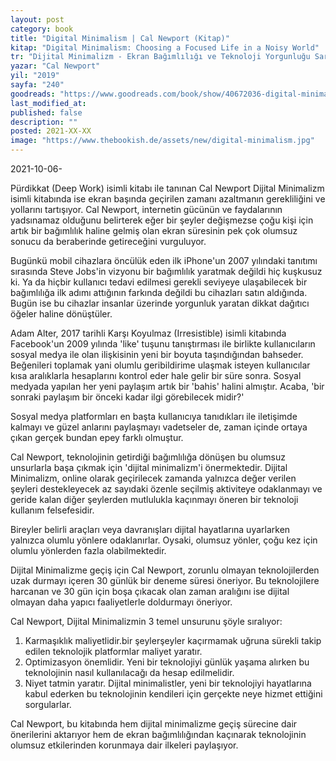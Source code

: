 ```yaml
---
layout: post
category: book
title: "Digital Minimalism | Cal Newport (Kitap)"
kitap: "Digital Minimalism: Choosing a Focused Life in a Noisy World"
tr: "Dijital Minimalizm - Ekran Bağımlılığı ve Teknoloji Yorgunluğu Sarmalından Kurtulmak İçin Bir Yol Haritası"
yazar: "Cal Newport"
yil: "2019"
sayfa: "240"
goodreads: "https://www.goodreads.com/book/show/40672036-digital-minimalism"
last_modified_at:
published: false
description: ""
posted: 2021-XX-XX
image: "https://www.thebookish.de/assets/new/digital-minimalism.jpg"
---
```


2021-10-06-

Pürdikkat (Deep Work) isimli kitabı ile tanınan Cal Newport Dijital Minimalizm isimli kitabında ise ekran başında geçirilen zamanı azaltmanın gerekliliğini ve yollarını tartışıyor. Cal Newport, internetin gücünün ve faydalarının yadsınamaz olduğunu belirterek eğer bir şeyler değişmezse çoğu kişi için artık bir bağımlılık haline gelmiş olan ekran süresinin pek çok olumsuz sonucu da beraberinde getireceğini vurguluyor.

Bugünkü mobil cihazlara öncülük eden ilk iPhone'un 2007 yılındaki tanıtımı sırasında Steve Jobs'in vizyonu bir bağımlılık yaratmak değildi hiç kuşkusuz ki. Ya da hiçbir kullanıcı tedavi edilmesi gerekli seviyeye ulaşabilecek bir bağımlılığa ilk adımı attığının farkında değildi bu cihazları satın aldığında. Bugün ise bu cihazlar insanlar üzerinde yorgunluk yaratan dikkat dağıtıcı öğeler haline dönüştüler.

Adam Alter, 2017 tarihli Karşı Koyulmaz (Irresistible) isimli kitabında Facebook'un 2009 yılında 'like' tuşunu tanıştırması ile birlikte kullanıcıların sosyal medya ile olan ilişkisinin yeni bir boyuta taşındığından bahseder. Beğenileri toplamak yani olumlu geribildirime ulaşmak isteyen kullanıcılar kısa aralıklarla hesaplarını kontrol eder hale gelir bir süre sonra. Sosyal medyada yapılan her yeni paylaşım artık bir 'bahis' halini almıştır. Acaba, 'bir sonraki paylaşım bir önceki kadar ilgi görebilecek midir?'

Sosyal medya platformları en başta kullanıcıya tanıdıkları ile iletişimde kalmayı ve güzel anlarını paylaşmayı vadetseler de, zaman içinde ortaya çıkan gerçek bundan epey farklı olmuştur.

Cal Newport, teknolojinin getirdiği bağımlılığa dönüşen bu olumsuz unsurlarla başa çıkmak için 'dijital minimalizm'i önermektedir. Dijital Minimalizm, online olarak geçirilecek zamanda yalnızca değer verilen şeyleri destekleyecek az sayıdaki özenle seçilmiş aktiviteye odaklanmayı ve geride kalan diğer şeylerden mutlulukla kaçınmayı öneren bir teknoloji kullanım felsefesidir.

Bireyler belirli araçları veya davranışları dijital hayatlarına uyarlarken yalnızca olumlu yönlere odaklanırlar. Oysaki, olumsuz yönler, çoğu kez için olumlu yönlerden fazla olabilmektedir.

Dijital Minimalizme geçiş için Cal Newport, zorunlu olmayan teknolojilerden uzak durmayı içeren 30 günlük bir deneme süresi öneriyor. Bu teknolojilere harcanan ve 30 gün için boşa çıkacak olan zaman aralığını ise dijital olmayan daha yapıcı faaliyetlerle doldurmayı öneriyor.

Cal Newport, Dijital Minimalizmin 3 temel unsurunu şöyle sıralıyor:

1. Karmaşıklık maliyetlidir.bir şeylerşeyler kaçırmamak uğruna sürekli takip edilen teknolojik platformlar maliyet yaratır.
2. Optimizasyon önemlidir. Yeni bir teknolojiyi günlük yaşama alırken bu teknolojinin nasıl kullanılacağı da hesap edilmelidir.
3. Niyet tatmin yaratır. Dijital minimalistler, yeni bir teknolojiyi hayatlarına kabul ederken bu teknolojinin kendileri için gerçekte neye hizmet ettiğini sorgularlar.

Cal Newport, bu kitabında hem dijital minimalizme geçiş sürecine dair önerilerini aktarıyor hem de ekran bağımlılığından kaçınarak teknolojinin olumsuz etkilerinden korunmaya dair ilkeleri paylaşıyor.
